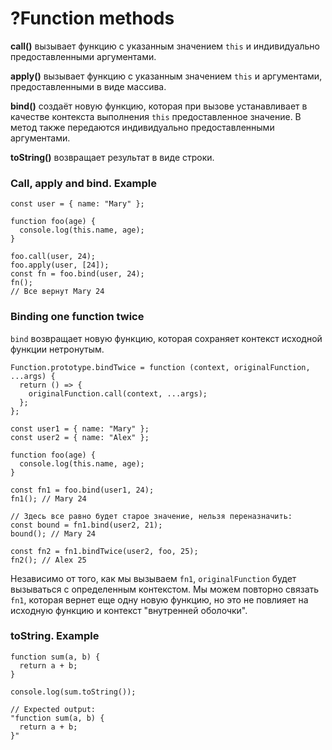 # ?Function methods

__call()__ вызывает функцию с указанным значением `this` и индивидуально предоставленными аргументами.

__apply()__ вызывает функцию с указанным значением `this` и аргументами, предоставленными в виде массива.

__bind()__ создаёт новую функцию, которая при вызове устанавливает в качестве контекста выполнения `this` предоставленное значение. В метод также передаются индивидуально предоставленными аргументами.

__toString()__ возвращает результат в виде строки.

### Call, apply and bind. Example

~~~
const user = { name: "Mary" };

function foo(age) {
  console.log(this.name, age);
}

foo.call(user, 24);
foo.apply(user, [24]);
const fn = foo.bind(user, 24);
fn();
// Все вернут Mary 24
~~~

### Binding one function twice

`bind` возвращает новую функцию, которая сохраняет контекст исходной функции нетронутым.

~~~
Function.prototype.bindTwice = function (context, originalFunction, ...args) {
  return () => {
    originalFunction.call(context, ...args);
  };
};

const user1 = { name: "Mary" };
const user2 = { name: "Alex" };

function foo(age) {
  console.log(this.name, age);
}

const fn1 = foo.bind(user1, 24);
fn1(); // Mary 24

// Здесь все равно будет старое значение, нельзя переназначить:
const bound = fn1.bind(user2, 21);
bound(); // Mary 24

const fn2 = fn1.bindTwice(user2, foo, 25);
fn2(); // Alex 25
~~~

Независимо от того, как мы вызываем `fn1`, `originalFunction` будет вызываться с определенным контекстом. Мы можем повторно связать `fn1`, которая вернет еще одну новую функцию, но это не повлияет на исходную функцию и контекст "внутренней оболочки".

### toString. Example

~~~
function sum(a, b) {
  return a + b;
}

console.log(sum.toString());

// Expected output: 
"function sum(a, b) {
  return a + b;
}"
~~~
